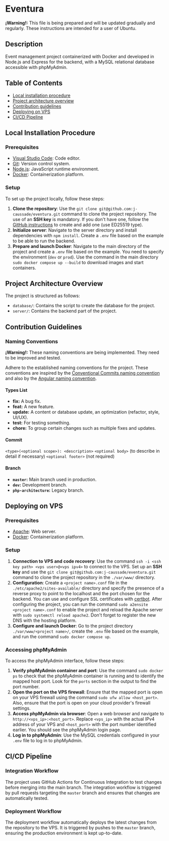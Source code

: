 # Eventura

**¡Warning!:** This file is being prepared and will be updated gradually and regularly. These instructions are intended for a user of Ubuntu.

## Description

Event management project containerized with Docker and developed in Node.js and Express for the backend, with a MySQL relational database accessible with phpMyAdmin.

## Table of Contents

- [Local installation procedure](#local-installation-procedure)
- [Project architecture overview](#project-architecture-overview)
- [Contribution guidelines](#contribution-guidelines)
- [Deploying on VPS](#deploying-on-vps)
- [CI/CD Pipeline](#ci-cd-pipeline)

## Local Installation Procedure

### Prerequisites

- [Visual Studio Code](https://code.visualstudio.com/): Code editor.
- [Git](https://git-scm.com/): Version control system.
- [Node.js](https://nodejs.org/en): JavaScript runtime environment.
- [Docker](https://www.docker.com/): Containerization platform.

### Setup

To set up the project locally, follow these steps:

1. **Clone the repository**: Use the `git clone git@github.com:j-caussade/eventura.git` command to clone the project repository. The use of an **SSH key** is mandatory. If you don't have one, follow the [GitHub instructions](https://docs.github.com/en/authentication/connecting-to-github-with-ssh/generating-a-new-ssh-key-and-adding-it-to-the-ssh-agent) to create and add one (use ED25519 type).
2. **Initialize server**: Navigate to the server directory and install dependencies with `npm install`. Create a `.env` file based on the example to be able to run the backend.
3. **Prepare and launch Docker**: Navigate to the main directory of the project and create a `.env` file based on the example. You need to specify the environment (`dev` or `prod`). Use the command in the main directory `sudo docker compose up --build` to download images and start containers.

## Project Architecture Overview

The project is structured as follows:

- `database/`: Contains the script to create the database for the project.
- `server/`: Contains the backend part of the project.

## Contribution Guidelines

### Naming Conventions

**¡Warning!:** These naming conventions are being implemented. They need to be improved and tested.

Adhere to the established naming conventions for the project. These conventions are inspired by the [Conventional Commits naming convention](https://www.conventionalcommits.org/en/v1.0.0/) and also by the [Angular naming convention](https://github.com/angular/angular/blob/22b96b9/CONTRIBUTING.md#-commit-message-guidelines).

#### Types List

- **fix:** A bug fix.
- **feat:** A new feature.
- **update:** A content or database update, an optimization (refactor, style, UI/UX).
- **test:** For testing something.
- **chore:** To group certain changes such as multiple fixes and updates.

#### Commit

`<type>(<optional scope>): <description>`
`<optional body>` (to describe in detail if necessary)
`<optional footer>` (not required)

#### Branch

- **`master`:** Main branch used in production.
- **`dev`:** Development branch.
- **`php-architecture`:** Legacy branch.

## Deploying on VPS

### Prerequisites

- [Apache](https://httpd.apache.org/): Web server.
- [Docker](https://www.docker.com/): Containerization platform.

### Setup

1. **Connection to VPS and code recovery**: Use the command `ssh -i <ssh key path> <vps user>@<vps ipv4>` to connect to the VPS. Set up an **SSH key** and use the `git clone git@github.com:j-caussade/eventura.git` command to clone the project repository in the `./var/www/` directory.
2. **Configuration**: Create a `<project name>.conf` file in the `./etc/apache2/sites-available/` directory and specify the presence of a reverse proxy to point to the localhost and the port chosen for the backend. You can use and configure SSL certificates with [certbot](https://certbot.eff.org/). After configuring the project, you can run the command `sudo a2ensite <project name>.conf` to enable the project and reload the Apache server with `sudo systemctl reload apache2`. Don't forget to register the new DNS with the hosting platform.
3. **Configure and launch Docker**: Go to the project directory `./var/www/<project name>/`, create the `.env` file based on the example, and run the command `sudo docker compose up`.

### Accessing phpMyAdmin

To access the phpMyAdmin interface, follow these steps:

1. **Verify phpMyAdmin container and port**: Use the command `sudo docker ps` to check that the phpMyAdmin container is running and to identify the mapped host port. Look for the `ports` section in the output to find the port number.
2. **Open the port on the VPS firewall**: Ensure that the mapped port is open on your VPS firewall using the command `sudo ufw allow <host_port>`. Also, ensure that the port is open on your cloud provider's firewall settings.
3. **Access phpMyAdmin via browser**: Open a web browser and navigate to `http://<vps_ip>:<host_port>`. Replace `<vps_ip>` with the actual IPv4 address of your VPS and `<host_port>` with the port number identified earlier. You should see the phpMyAdmin login page.
4. **Log in to phpMyAdmin**: Use the MySQL credentials configured in your `.env` file to log in to phpMyAdmin.

## CI/CD Pipeline

### Integration Workflow

The project uses GitHub Actions for Continuous Integration to test changes before merging into the main branch. The integration workflow is triggered by pull requests targeting the `master` branch and ensures that changes are automatically tested.

### Deployment Workflow

The deployment workflow automatically deploys the latest changes from the repository to the VPS. It is triggered by pushes to the `master` branch, ensuring the production environment is kept up-to-date.
